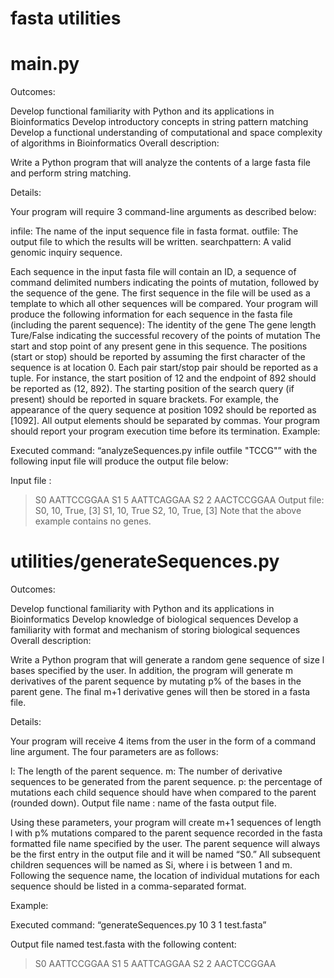 # fasta utilities

# main.py
Outcomes:

Develop functional familiarity with Python and its applications in Bioinformatics
Develop introductory concepts in string pattern matching
Develop a functional understanding of computational and space complexity of algorithms in Bioinformatics
Overall description:

Write a Python program that will analyze the contents of a large fasta file and perform string matching. 

Details:

Your program will require 3 command-line arguments as described below: 

infile: The name of the input sequence file in fasta format.
outfile: The output file to which the results will be written. 
searchpattern: A valid genomic inquiry sequence. 

Each sequence in the input fasta file will contain an ID, a sequence of command delimited numbers indicating the points of mutation, followed by the sequence of the gene. 
The first sequence in the file will be used as a template to which all other sequences will be compared. 
Your program will produce the following information for each sequence in the fasta file (including the parent sequence):
The identity of the gene
The gene length
Ture/False indicating the successful recovery of the points of mutation
The start and stop point of any present gene in this sequence. The positions (start or stop) should be reported by assuming the first character of the sequence is at location 0. Each pair start/stop pair should be reported as a tuple. For instance, the start position of 12 and the endpoint of 892 should be reported as (12, 892).
The starting position of the search query (if present) should be reported in square brackets. For example, the appearance of the query sequence at position 1092 should be reported as [1092].
All output elements should be separated by commas. 
Your program should report your program execution time before its termination.
Example:

Executed command: “analyzeSequences.py infile outfile "TCCG"” with the following input file will produce the output file below:

Input file :

>S0
AATTCCGGAA
>S1 5
AATTCAGGAA
>S2 2
AACTCCGGAA
Output file:
S0, 10, True, [3]
S1, 10, True
S2, 10, True, [3]
Note that the above example contains no genes. 

# utilities/generateSequences.py
Outcomes:

Develop functional familiarity with Python and its applications in Bioinformatics
Develop knowledge of biological sequences
Develop a familiarity with format and mechanism of storing biological sequences
Overall description:

Write a Python program that will generate a random gene sequence of size l bases specified by the user. In addition, the program will generate m derivatives of the parent sequence by mutating p% of the bases in the parent gene. The final m+1 derivative genes will then be stored in a fasta file.

Details:

Your program will receive 4 items from the user in the form of a command line argument. The four parameters are as follows:

l: The length of the parent sequence.
m: The number of derivative sequences to be generated from the parent sequence. 
p: the percentage of mutations each child sequence should have when compared to the parent (rounded
down).
Output file name : name of the fasta output file. 

Using these parameters, your program will create m+1 sequences of length l with p% mutations compared to the parent sequence recorded in the fasta formatted file name specified by the user. The parent sequence will always be the first entry in the output file and it will be named “S0.” All subsequent children sequences will be named as Si, where i is between 1 and m. Following the sequence name, the location of individual mutations for each sequence should be listed in a comma-separated format.

Example:

Executed command: “generateSequences.py 10 3 1 test.fasta”

Output file named test.fasta with the following content:

>S0
AATTCCGGAA
>S1 5
AATTCAGGAA
>S2 2
AACTCCGGAA
